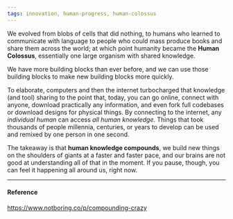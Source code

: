 ```yaml
---
tags: innovation, human-progress, human-colossus
---
```


We evolved from blobs of cells that did nothing, to humans who learned to communicate with language to people who could mass produce books and share them across the world; at which point humanity became the **Human Colossus**, essentially one large organism with shared knowledge.

We have more building blocks than ever before, and we can use those building blocks to make new building blocks more quickly.

To elaborate, computers and then the internet turbocharged that knowledge (and tool) sharing to the point that, today, you can go online, connect with anyone, download practically any information, and even fork full codebases or download designs for physical things. By connecting to the internet, any _individual human_ can access _all human knowledge._ Things that took thousands of people millennia, centuries, or years to develop can be used and remixed by one person in one second.

The takeaway is that **human knowledge compounds**, we build new things on the shoulders of giants at a faster and faster pace, and our brains are not good at understanding all of that in the moment. If you pause, though, you can feel it happening all around us, right now.

---

#### Reference

https://www.notboring.co/p/compounding-crazy
